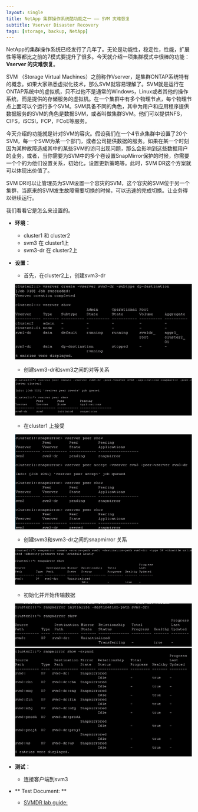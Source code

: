 ```yaml
---
layout: single
title: NetApp 集群操作系统酷功能之一 —— SVM 灾难恢复
subtitle: Vserver Disaster Recovery
tags: [storage, backup, NetApp]
---
```


NetApp的集群操作系统已经发行了几年了。无论是功能性，稳定性，性能，扩展性等等都比之前的7模式要提升了很多。今天就介绍一项集群模式中很棒的功能：**Vserver 的灾难恢复**。

SVM （Storage Virtual Machines）之前称作Vserver，是集群ONTAP系统特有的概念。如果大家熟悉虚拟化技术，那么SVM就容易理解了。SVM就是运行在ONTAP系统中的虚拟机，只不过他不是通常的Windows，Linux或者其他的操作系统，而是提供的存储服务的虚拟机。在一个集群中有多个物理节点，每个物理节点上面可以个运行多个SVM。SVM具备不同的角色，其中为用户和应用程序提供数据服务的SVM的角色是数据SVM，或者叫做集群SVM。他们可以提供NFS，CIFS，iSCSI，FCP，FCoE等服务。

今天介绍的功能就是针对SVM的容灾。假设我们在一个4节点集群中设置了20个SVM，每一个SVM为某一个部门，或者公司提供数据的服务。如果在某一个时刻因为某种故障造成其中的某些SVM的访问出现问题，那么会影响到这些数据用户的业务。或者，当你需要为SVM中的多个卷设置SnapMirror保护的时候，你需要一个个的为他们设置关系，初始化，设置更新策略等。此时，SVM DR这个方案就可以体现出价值了。

SVM DR可以让管理员为SVM设置一个容灾的SVM，这个容灾的SVM位于另一个集群，当原来的SVM发生故障需要切换的时候，可以迅速的完成切换。让业务得以继续运行。

我们看看它是怎么来设置的。

- **环境：**
  - cluster1 和 cluster2
  - svm3 在 cluster1上
  - svm3-dr 在 cluster2上
- **设置：**
  - 首先，在cluster2上，创建svm3-dr

  ![image](/img/NTAP/svmdr-2.png)

  - 创建svm3-dr和svm3之间的对等关系

  ![image](/img/NTAP/svmdr-3.png)

  - 在cluster1 上接受

  ![image](/img/NTAP/svmdr-4.png)

  - 创建svm3和svm3-dr之间的snapmirror 关系

  ![image](/img/NTAP/svmdr-5.png)

  - 初始化并开始传输数据

  ![image](/img/NTAP/svmdr-6.png)
  ![image](/img/NTAP/svmdr-7.png)

- **测试：**

  - 连接客户端到svm3

- ** Test Document: **
  - [SVMDR lab guide:](https://pan.baidu.com/s/1jIAZypo)
